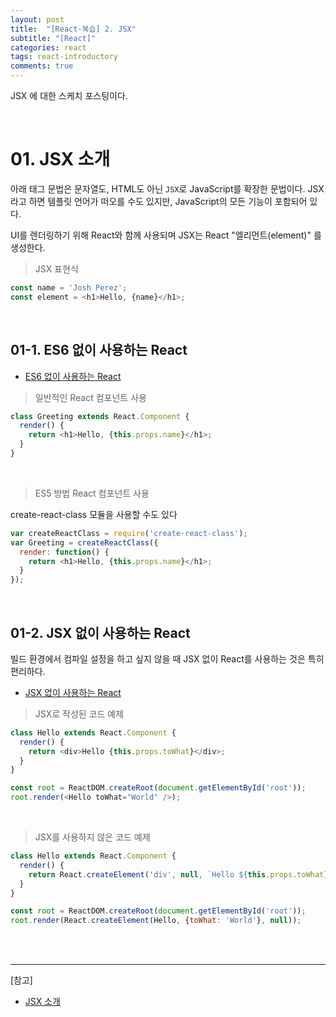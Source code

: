 ```yaml
---
layout: post
title:  "[React-복습] 2. JSX"
subtitle: "[React]"
categories: react
tags: react-introductory
comments: true
---
```


JSX 에 대한 스케치 포스팅이다.

<br>


# 01. JSX 소개

아래 태그 문법은 문자열도, HTML도 아닌 `JSX`로 JavaScript를 확장한 문법이다. JSX라고 하면 템플릿 언어가 떠오를 수도 있지만, JavaScript의 모든 기능이 포함되어 있다.
 
UI를 렌더링하기 위해 React와 함께 사용되며 JSX는 React "엘리먼트(element)" 를 생성한다.

> JSX 표현식

```js
const name = 'Josh Perez';
const element = <h1>Hello, {name}</h1>;
```

<br>

## 01-1. ES6 없이 사용하는 React

- [ES6 없이 사용하는 React](https://ko.reactjs.org/docs/react-without-es6.html)
  
> 일반적인 React 컴포넌트 사용

```js
class Greeting extends React.Component {
  render() {
    return <h1>Hello, {this.props.name}</h1>;
  }
}
```

<br>

> ES5 방법 React 컴포넌트 사용

create-react-class 모듈을 사용할 수도 있다

```js
var createReactClass = require('create-react-class');
var Greeting = createReactClass({
  render: function() {
    return <h1>Hello, {this.props.name}</h1>;
  }
});
```

<br>

## 01-2. JSX 없이 사용하는 React

빌드 환경에서 컴파일 설정을 하고 싶지 않을 때 JSX 없이 React를 사용하는 것은 특히 편리하다.

- [JSX 없이 사용하는 React](https://ko.reactjs.org/docs/react-without-jsx.html)

> JSX로 작성된 코드 예제

```js
class Hello extends React.Component {
  render() {
    return <div>Hello {this.props.toWhat}</div>;
  }
}

const root = ReactDOM.createRoot(document.getElementById('root'));
root.render(<Hello toWhat="World" />);
```

<br>

> JSX를 사용하지 않은 코드 예제

```js
class Hello extends React.Component {
  render() {
    return React.createElement('div', null, `Hello ${this.props.toWhat}`);
  }
}

const root = ReactDOM.createRoot(document.getElementById('root'));
root.render(React.createElement(Hello, {toWhat: 'World'}, null));
```

<br><br>


---
[참고]
- [JSX 소개](https://ko.reactjs.org/docs/introducing-jsx.html)

